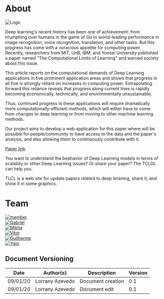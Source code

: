 # About

![Logo](./images/logoWithName.png)


Deep learning's recent history has been one of achievement: from triumphing over humans in the game of Go to world-leading performance in image recognition, voice recognition, translation, and other tasks. But this progress has come with a voracious appetite for computing power. Recently, researchers from MIT, UnB, IBM, and Yonsei University published a paper named "The Computational Limits of Learning" and warned society about this issue. 

This article reports on the computational demands of Deep Learning applications in five prominent application areas and shows that progress in all five is strongly reliant on increases in computing power. Extrapolating forward this reliance reveals that progress along current lines is rapidly becoming economically, technically, and environmentally unsustainable. 

Thus, continued progress in these applications will require dramatically more computationally-efficient methods, which will either have to come from changes to deep learning or from moving to other machine learning methods.

Our project aims to develop a web application for this paper where will be possible for people/community to have access to the data and the paper's analysis, and also allowing them to continuously contribute with it.

<a href="https://arxiv.org/abs/2007.05558">Paper link</a>

You want to understand the beahavior of Deep Learning models in terms of scalabily or other Deep Learning issues? Or share your paper? The TCLDL can help you. 

TLCL is a web site for update papers related to deep leraning, share it, and show it in some graphics.

# Team

<div class="pictures">
<a href="https://github.com/lorryaze">
  <div class="photo-border">
    <img class="photo" src="assets/img/lorrany.jpg" alt="member">
  </div>
</a>
<a href="https://github.com/gabrielfilipe7unb">
  <div class="photo-border">
    <img class="photo" src="assets/img/gabriel.jpg" alt="Gabriel">
  </div>
</a>
<a href="https://github.com/Mikhaelle">
  <div class="photo-border">
    <img class="photo" src="assets/img/mikhaa.jpg" alt="Mikha">
  </div>
</a>
<a href="https://github.com/VitorMeirelesOliveira">
  <div class="photo-border">
    <img class="photo" src="assets/img/vitor.jpg" alt="Vitor">
  </div>
</a>
<a href="https://github.com/gdeusdara">
  <div class="photo-border">
    <img class="photo" src="assets/img/guilherme.jpg" alt="Guilherme">
  </div>
</a>
<a href="https://github.com/ygortgaleno">
  <div class="photo-border">
    <img class="photo" src="assets/img/ygor.jpg" alt="Ygor">
  </div>
</a>
</div>

## Document Versioning

| Date | Author(s) | Description | Version |
|------|-------|-----------|--------|
| 09/01/20| Lorrany Azevedo | Document creation | 0.1 |
| 09/01/20| Lorrany Azevedo | Document edit | 0.1 |

